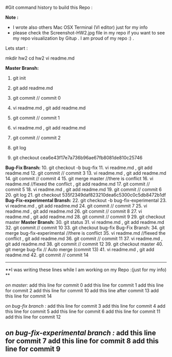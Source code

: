 
#Git command history to build this Repo :

**Note :**
* I wrote also others Mac OSX Terminal (VI editor) just for my info 
* please check the Screenshot-HW2.jpg file in my repo if you want to see my repo visualization by Gitup . I am proud of my repo :) .  

Lets start :

mkdir hw2
cd hw2
vi readme.md

**Master Bransh:**
1.	git init

2.	git add readme.md

3.	git commit   // commit 0

4.	vi readme.md  , git add readme.md

5.	git commit   // commit 1

6.	 vi readme.md  , git add readme.md

7.	git commit   // commit 2

8.	git log 

9.	git checkout cea6e43f17e7a736b96ae67fb8081de810c25746

**Bug-Fix Bransh:**
10.	git checkout -b bug-fix
11.	vi readme.md  , git add readme.md
12.	git commit   // commit 3
13.	vi readme.md  , git add readme.md
14.	git commit   // commit 4
15.	git merge master //there is conflict
16.	vi readme.md //fiexed the conflict , git add readme.md
17.	git commit   // commit 5
18.	vi readme.md  , git add readme.md
19.	git commit   // commit 6
20.	git log
21.	git checkout 535f2349daf823210dea6c5300c0c5db8472b1df
**Bug-Fix-experimental Bransh:**
22.	git checkout -b bug-fix-experimental
23.	vi readme.md  , git add readme.md
24.	git commit   // commit 7
25.	vi readme.md  , git add readme.md
26.	git commit   // commit 8
27.	vi readme.md  , git add readme.md
28.	git commit   // commit 9
29.	git checkout master
**Master Bransh:**
30.	git status
31.	vi readme.md  , git add readme.md
32.	git commit   // commit 10
33.	git checkout bug-fix
Bug-Fix Bransh:
34.	git merge bug-fix-experimental //there is conflict
35.	vi readme.md //fiexed the conflict , git add readme.md
36.	git commit   // commit 11
37.	vi readme.md  , git add readme.md
38.	git commit   // commit 12
39.	git checkout master
40.	git merge bug-fix // Auto merge (commit 13)
41.	vi readme.md  , git add readme.md
42.	git commit   // commit 14


------------------------------------------------
**I was writing these lines while I am working on my Repo :(just for my info) **

*on master:*
add this line for commit 0
add this line for commit 1
add this line for commit 2
add this line for commit 10
add this line after  commit 13
add this line for commit 14

*on bug-fix branch :*
add this line for commit 3
add this line for commit 4 
add this line for commit 5
add this line for commit 6
add this line for commit 11
add this line for commit 12

*on bug-fix-experimental branch :*
add this line for commit 7
add this line for commit 8
add this line for commit 9
-------------------------------------



